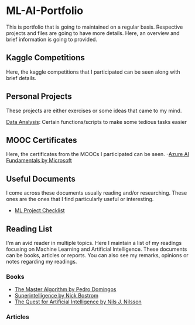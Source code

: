# ML-AI-Portfolio
  This is portfolio that is going to maintained on a regular basis. Respective projects and files are going to have more details. Here, an overview and brief information is going to provided.

## Kaggle Competitions
  Here, the kaggle competitions that I participated can be seen along with brief details.

## Personal Projects
  These projects are either exercises or some ideas that came to my mind.
  
  [Data Analysis](https://github.com/emreozan/Data_Analysis): Certain functions/scripts to make some tedious tasks easier

## MOOC Certificates
  Here, the certificates from the MOOCs I participated can be seen.
  -[Azure AI Fundamentals by Microsoft](https://github.com/emreozan/Certificates/blob/main/AzureAIFund.pdf)

## Useful Documents
  I come across these documents usually reading and/or researching. These ones are the ones that I find particularly useful or interesting.
  - [ML Project Checklist](https://github.com/emreozan/Useful-Documents/blob/main/ML_Project_Checklist.md)

## Reading List
  I'm an avid reader in multiple topics. Here I maintain a list of my readings focusing on Machine Learning and Artificial Intelligence. These documents can be books, articles or reports. You can also see my remarks, opinions or notes regarding my readings.
  
  ### Books
  - [The Master Algorithm by Pedro Domingos](https://github.com/emreozan/Reading_List/blob/main/THE%20MASTER%20ALGORITHM%20by%20PEDRO%20DOMINGOS.pdf)
  - [Superintelligence by Nick Bostrom](https://github.com/emreozan/Reading_List/blob/main/SUPERINTELLIGENCE%20by%20NICK%20BOSTROM.pdf)
  - [The Quest for Artificial Intelligence by Nils J. Nilsson](https://github.com/emreozan/Reading_List/blob/main/THE%20QUEST%20FOR%20ARTIFICIAL%20INTELLIGENCE.pdf)

### Articles

